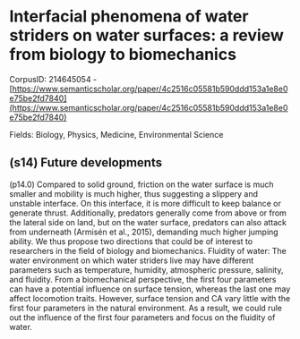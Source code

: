 # Interfacial phenomena of water striders on water surfaces: a review from biology to biomechanics

CorpusID: 214645054 - [https://www.semanticscholar.org/paper/4c2516c05581b590ddd153a1e8e0e75be2fd7840](https://www.semanticscholar.org/paper/4c2516c05581b590ddd153a1e8e0e75be2fd7840)

Fields: Biology, Physics, Medicine, Environmental Science

## (s14) Future developments
(p14.0) Compared to solid ground, friction on the water surface is much smaller and mobility is much higher, thus suggesting a slippery and unstable interface. On this interface, it is more difficult to keep balance or generate thrust. Additionally, predators generally come from above or from the lateral side on land, but on the water surface, predators can also attack from underneath (Armisén et al., 2015), demanding much higher jumping ability. We thus propose two directions that could be of interest to researchers in the field of biology and biomechanics. Fluidity of water: The water environment on which water striders live may have different parameters such as temperature, humidity, atmospheric pressure, salinity, and fluidity. From a biomechanical perspective, the first four parameters can have a potential influence on surface tension, whereas the last one may affect locomotion traits. However, surface tension and CA vary little with the first four parameters in the natural environment. As a result, we could rule out the influence of the first four parameters and focus on the fluidity of water.

